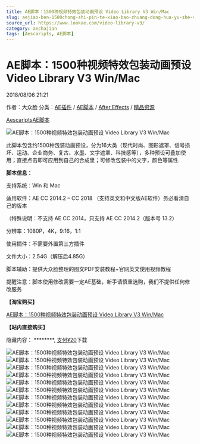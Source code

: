```yaml
---
title: AE脚本：1500种视频特效包装动画预设 Video Library V3 Win/Mac
slug: aejiao-ben-1500chong-shi-pin-te-xiao-bao-zhuang-dong-hua-yu-she-video-library-v3-win-mac
source_url: https://www.lookae.com/video-library-v3/
category: aechajian
tags: [Aescaripts, AE脚本]
---
```

# AE脚本：1500种视频特效包装动画预设 Video Library V3 Win/Mac

2018/08/06 21:21

作者：大众脸
分类：[AE插件](https://www.lookae.com/after-effects/aechajian/) / [AE脚本](https://www.lookae.com/after-effects/aescripts/) / [After Effects](https://www.lookae.com/after-effects/) / [精品资源](https://www.lookae.com/fufei/)

[Aescaripts](https://www.lookae.com/tag/aescaripts/)[AE脚本](https://www.lookae.com/tag/ae%e8%84%9a%e6%9c%ac/)

![AE脚本：1500种视频特效包装动画预设 Video Library V3 Win/Mac](https://www.lookae.com/wp-content/uploads/2018/08/Video-Library-V3.jpg "AE脚本：1500种视频特效包装动画预设 Video Library V3 Win/Mac-LookAE.com")

[](https://cloud.video.taobao.com//play/u/705956171/p/1/e/6/t/1/50224836629.mp4?_=1")

此脚本包含约1500种包装动画预设，分为16大类（现代时尚、图形遮罩、信号损坏、运动、企业商务、复古、水墨、文字遮罩、科技感等），多种预设可叠加使用；直接点击即可应用到自己的合成里；可修改包装中的文字，颜色等属性.

**脚本信息：**

支持系统：Win 和 Mac

适用软件：AE CC 2014.2 – CC 2018 （支持英文和中文版AE软件）务必看清自己的版本

（特殊说明：不支持 AE CC 2014，只支持 AE CC 2014.2（版本号 13.2）

分辨率：1080P，4K，9:16，1:1

使用插件：不需要外置第三方插件

文件大小：2.54G（解压后4.85G）

脚本辅助：提供大众脸整理的图文PDF安装教程+官网英文使用视频教程

提醒注意：脚本使用修改需要一定AE基础，新手请慎重选购，我们不提供任何修改服务

**【淘宝购买】**

[AE脚本：1500种视频特效包装动画预设 Video Library V3 Win/Mac](https://item.taobao.com/item.htm?id=575063554276)

**【站内直接购买】**

隐藏内容：
\*\*\*\*\*\*\*\*,
[支付¥20](https://www.lookae.com/wp-login.php?redirect_to=https%3A%2F%2Fwww.lookae.com%2Fvideo-library-v3%2F)下载

![AE脚本：1500种视频特效包装动画预设 Video Library V3 Win/Mac](https://img.alicdn.com/imgextra/i3/705956171/TB2IxRPJuuSBuNjSsziXXbq8pXa_!!705956171.gif "AE脚本：1500种视频特效包装动画预设 Video Library V3 Win/Mac-LookAE.com")![AE脚本：1500种视频特效包装动画预设 Video Library V3 Win/Mac](https://img.alicdn.com/imgextra/i2/705956171/TB20bvoA5CYBuNkSnaVXXcMsVXa_!!705956171.gif "AE脚本：1500种视频特效包装动画预设 Video Library V3 Win/Mac-LookAE.com")![AE脚本：1500种视频特效包装动画预设 Video Library V3 Win/Mac](https://img.alicdn.com/imgextra/i2/705956171/TB2rhfLJhSYBuNjSsphXXbGvVXa_!!705956171.gif "AE脚本：1500种视频特效包装动画预设 Video Library V3 Win/Mac-LookAE.com")![AE脚本：1500种视频特效包装动画预设 Video Library V3 Win/Mac](https://img.alicdn.com/imgextra/i1/705956171/TB2iHyTcjbguuRkHFrdXXb.LFXa_!!705956171.gif "AE脚本：1500种视频特效包装动画预设 Video Library V3 Win/Mac-LookAE.com")![AE脚本：1500种视频特效包装动画预设 Video Library V3 Win/Mac](https://img.alicdn.com/imgextra/i3/705956171/TB2_z3IA2uSBuNkHFqDXXXfhVXa_!!705956171.gif "AE脚本：1500种视频特效包装动画预设 Video Library V3 Win/Mac-LookAE.com")![AE脚本：1500种视频特效包装动画预设 Video Library V3 Win/Mac](https://img.alicdn.com/imgextra/i2/705956171/TB2_soRJeuSBuNjSsplXXbe8pXa_!!705956171.gif "AE脚本：1500种视频特效包装动画预设 Video Library V3 Win/Mac-LookAE.com")![AE脚本：1500种视频特效包装动画预设 Video Library V3 Win/Mac](https://img.alicdn.com/imgextra/i3/705956171/TB2O1PZA2iSBuNkSnhJXXbDcpXa_!!705956171.gif "AE脚本：1500种视频特效包装动画预设 Video Library V3 Win/Mac-LookAE.com")![AE脚本：1500种视频特效包装动画预设 Video Library V3 Win/Mac](https://img.alicdn.com/imgextra/i1/705956171/TB2L142JuySBuNjy1zdXXXPxFXa_!!705956171.gif "AE脚本：1500种视频特效包装动画预设 Video Library V3 Win/Mac-LookAE.com")![AE脚本：1500种视频特效包装动画预设 Video Library V3 Win/Mac](https://img.alicdn.com/imgextra/i1/705956171/TB2DKI7A8yWBuNkSmFPXXXguVXa_!!705956171.gif "AE脚本：1500种视频特效包装动画预设 Video Library V3 Win/Mac-LookAE.com")![AE脚本：1500种视频特效包装动画预设 Video Library V3 Win/Mac](https://img.alicdn.com/imgextra/i3/705956171/TB2R3x2JuySBuNjy1zdXXXPxFXa_!!705956171.gif "AE脚本：1500种视频特效包装动画预设 Video Library V3 Win/Mac-LookAE.com")![AE脚本：1500种视频特效包装动画预设 Video Library V3 Win/Mac](https://img.alicdn.com/imgextra/i1/705956171/TB2CDSEmLImBKNjSZFlXXc43FXa_!!705956171.gif "AE脚本：1500种视频特效包装动画预设 Video Library V3 Win/Mac-LookAE.com")![AE脚本：1500种视频特效包装动画预设 Video Library V3 Win/Mac](https://img.alicdn.com/imgextra/i3/705956171/TB26Eg3Jf9TBuNjy0FcXXbeiFXa_!!705956171.gif "AE脚本：1500种视频特效包装动画预设 Video Library V3 Win/Mac-LookAE.com")
